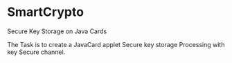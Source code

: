 # SmartCrypto
Secure Key Storage on Java Cards

The Task is to create a JavaCard applet Secure key storage Processing with key Secure channel.
